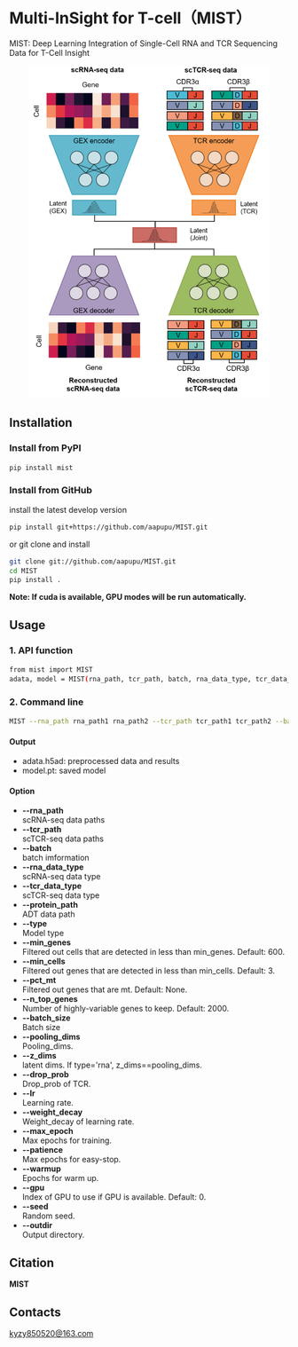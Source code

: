 # Multi-InSight for T-cell（MIST）
MIST: Deep Learning Integration of Single-Cell RNA and TCR Sequencing Data for T-Cell Insight

<div align=center><img  height="600" src=https://github.com/aapupu/MIST/blob/main/docs/MIST.jpg><div align=left>

Installation
-------
### Install from PyPI
```bash
pip install mist
```

### Install from GitHub
install the latest develop version
```bash
pip install git+https://github.com/aapupu/MIST.git
```
or git clone and install
```bash
git clone git://github.com/aapupu/MIST.git
cd MIST
pip install .
```

**Note: If cuda is available, GPU modes will be run automatically.**

Usage
-------
### 1. API function
```bash
from mist import MIST
adata, model = MIST(rna_path, tcr_path, batch, rna_data_type, tcr_data_type, type)
```

### 2. Command line
```bash
MIST --rna_path rna_path1 rna_path2 --tcr_path tcr_path1 tcr_path2 --batch batch1 batch2 --rna_data_type h5ad --tcr_data_type 10X --type multi
```

#### Output 
- adata.h5ad: preprocessed data and results
- model.pt: saved model

#### Option
- **--rna_path**<br />scRNA-seq data paths
- **--tcr_path**<br />scTCR-seq data paths
- **--batch**<br />batch imformation
- **--rna_data_type**<br />scRNA-seq data type
- **--tcr_data_type**<br />scTCR-seq data type
- **--protein_path**<br />ADT data path
- **--type**<br />Model type
- **--min_genes**<br />Filtered out cells that are detected in less than min_genes. Default: 600.
- **--min_cells**<br />Filtered out genes that are detected in less than min_cells. Default: 3.
- **--pct_mt**<br />Filtered out genes that are mt. Default: None.
- **--n_top_genes**<br />Number of highly-variable genes to keep. Default: 2000.
- **--batch_size**<br />Batch size
- **--pooling_dims**<br />Pooling_dims.
- **--z_dims**<br />latent dims. If type='rna', z_dims==pooling_dims.
- **--drop_prob**<br />Drop_prob of TCR.
- **--lr**<br />Learning rate.
- **--weight_decay**<br />Weight_decay of learning rate.
- **--max_epoch**<br />Max epochs for training. 
- **--patience**<br />Max epochs for easy-stop.
- **--warmup**<br />Epochs for warm up.
- **--gpu**<br />Index of GPU to use if GPU is available. Default: 0.
- **--seed**<br />Random seed.
- **--outdir**<br />Output directory.

Citation
-------
**MIST**

Contacts
-------
kyzy850520@163.com
